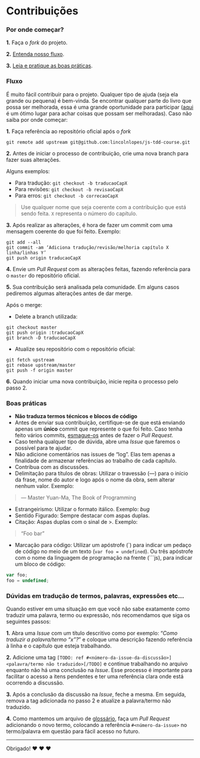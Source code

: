 # Contribuições

### Por onde começar?

**1.** Faça o _fork_ do projeto.

**2.** [Entenda nosso fluxo](#fluxo).

**3.** [Leia e pratique as boas práticas](#boas-pr%C3%A1ticas).

### Fluxo

É muito fácil contribuir para o projeto. Qualquer tipo de ajuda (seja ela grande ou pequena) é bem-vinda. Se encontrar qualquer parte do livro que possa ser melhorada, essa é uma grande oportunidade para participar ([aqui](https://github.com/lincolnlopes/js-tdd-course/issues?q=is%3Aopen+is%3Aissue+label%3Amelhorias) é um ótimo lugar para achar coisas que possam ser melhoradas). Caso não saiba por onde começar:

**1.** Faça referência ao repositório oficial após o _fork_

```
git remote add upstream git@github.com:lincolnlopes/js-tdd-course.git
```

**2.** Antes de iniciar o processo de contribuição, crie uma nova branch para fazer suas alterações.

Alguns exemplos:

- Para tradução: `git checkout -b traducaoCapX`
- Para revisões: `git checkout -b revisaoCapX`
- Para erros: `git checkout -b correcaoCapX`

> Use qualquer nome que seja coerente com a contribuição que está sendo feita.
> `X` representa o número do capítulo.

**3.** Após realizar as alterações, é hora de fazer um commit com uma mensagem coerente do que foi feito. Exemplo:

```
git add --all
git commit -am ‘Adiciona tradução/revisão/melhoria capítulo X linha/linhas Y’
git push origin traducaoCapX
```

**4.** Envie um _Pull Request_ com as alterações feitas, fazendo referência para o `master` do repositório oficial.

**5.** Sua contribuição será analisada pela comunidade. Em alguns casos pediremos algumas alterações antes de dar merge.

Após o merge:

- Delete a branch utilizada:

```
git checkout master
git push origin :traducaoCapX
git branch -D traducaoCapX
```

- Atualize seu repositório com o repositório oficial:

```
git fetch upstream
git rebase upstream/master
git push -f origin master
```

**6.** Quando iniciar uma nova contribuição, inicie repita o processo pelo passo 2.

### Boas práticas

- **Não traduza termos técnicos e blocos de código**
- Antes de enviar sua contribuição, certifique-se de que está enviando apenas um **único** commit que represente o que foi feito. Caso tenha feito vários commits, [esmague-os](http://gitready.com/advanced/2009/02/10/squashing-commits-with-rebase.html) antes de fazer o _Pull Request_.
- Caso tenha qualquer tipo de dúvida, abre uma _Issue_ que faremos o possível para te ajudar.
- Não adicione comentários nas issues de “log”. Elas tem apenas a finalidade de armazenar referências ao trabalho de cada capítulo.
- Contribua com as discussões.
- Delimitação para títulos de obras: Utilizar o travessão (—) para o início da frase, nome do autor e logo após o nome da obra, sem alterar nenhum valor. Exemplo:

> — Master Yuan-Ma, The Book of Programming

- Estrangeirismo: Utilizar o formato itálico. Exemplo: _bug_
- Sentido Figurado: Sempre destacar com aspas duplas.
- Citação: Aspas duplas com o sinal de >. Exemplo:

> “Foo bar”

- Marcação para código: Utilizar um apóstrofe (\`) para indicar um pedaço de código no meio de um texto (`var foo = undefined`). Ou três apóstrofe com o nome da linguagem de programação na frente (\`\`\`js), para indicar um bloco de código:

```js
var foo;
foo = undefined;
```

### Dúvidas em tradução de termos, palavras, expressões etc…

Quando estiver em uma situação em que você não sabe exatamente como traduzir uma palavra, termo ou expressão, nós recomendamos que siga os seguintes passos:

**1.** Abra uma _Issue_ com um título descritivo como por exemplo: “_Como traduzir a palavra/termo “x”?_” e coloque uma descrição fazendo referência à linha e o capítulo que esteja trabalhando.

**2.** Adicione uma tag `[TODO: ref #<número-da-issue-da-discussão>]<palavra/termo não traduzido>[/TODO]` e continue trabalhando no arquivo enquanto não há uma conclusão na _Issue_. Esse processo é importante para facilitar o acesso a itens pendentes e ter uma referência clara onde está ocorrendo a discussão.

**3.** Após a conclusão da discussão na _Issue_, feche a mesma. Em seguida, remova a tag adicionada no passo 2 e atualize a palavra/termo não traduzido.

**4.** Como mantemos um arquivo de [glossário](https://github.com/lincolnlopes/js-tdd-course/glossario.md), faça um _Pull Request_ adicionando o novo termo, colocando a referência `#<número-da-issue>` no termo/palavra em questão para fácil acesso no futuro.

***

Obrigado! :heart: :heart: :heart:
